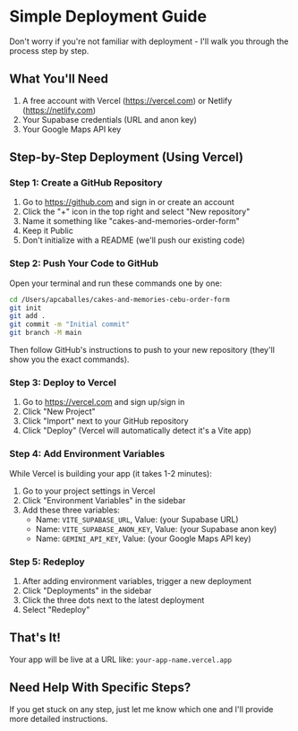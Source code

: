 # Simple Deployment Guide

Don't worry if you're not familiar with deployment - I'll walk you through the process step by step.

## What You'll Need

1. A free account with Vercel (https://vercel.com) or Netlify (https://netlify.com)
2. Your Supabase credentials (URL and anon key)
3. Your Google Maps API key

## Step-by-Step Deployment (Using Vercel)

### Step 1: Create a GitHub Repository
1. Go to https://github.com and sign in or create an account
2. Click the "+" icon in the top right and select "New repository"
3. Name it something like "cakes-and-memories-order-form"
4. Keep it Public
5. Don't initialize with a README (we'll push our existing code)

### Step 2: Push Your Code to GitHub
Open your terminal and run these commands one by one:

```bash
cd /Users/apcaballes/cakes-and-memories-cebu-order-form
git init
git add .
git commit -m "Initial commit"
git branch -M main
```

Then follow GitHub's instructions to push to your new repository (they'll show you the exact commands).

### Step 3: Deploy to Vercel
1. Go to https://vercel.com and sign up/sign in
2. Click "New Project"
3. Click "Import" next to your GitHub repository
4. Click "Deploy" (Vercel will automatically detect it's a Vite app)

### Step 4: Add Environment Variables
While Vercel is building your app (it takes 1-2 minutes):
1. Go to your project settings in Vercel
2. Click "Environment Variables" in the sidebar
3. Add these three variables:
   - Name: `VITE_SUPABASE_URL`, Value: (your Supabase URL)
   - Name: `VITE_SUPABASE_ANON_KEY`, Value: (your Supabase anon key)
   - Name: `GEMINI_API_KEY`, Value: (your Google Maps API key)

### Step 5: Redeploy
1. After adding environment variables, trigger a new deployment
2. Click "Deployments" in the sidebar
3. Click the three dots next to the latest deployment
4. Select "Redeploy"

## That's It!

Your app will be live at a URL like: `your-app-name.vercel.app`

## Need Help With Specific Steps?

If you get stuck on any step, just let me know which one and I'll provide more detailed instructions.